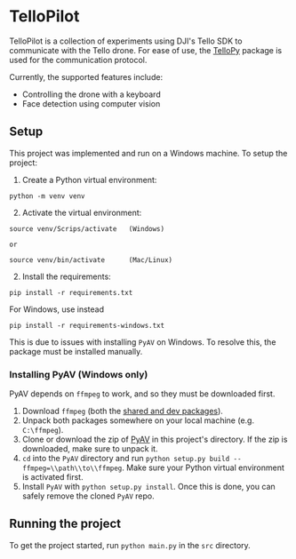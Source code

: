 # TelloPilot

TelloPilot is a collection of experiments using DJI's Tello SDK to communicate with the Tello drone. For ease of use, the [TelloPy](https://github.com/hanyazou/TelloPy) package is used for the communication protocol.

Currently, the supported features include:

* Controlling the drone with a keyboard
* Face detection using computer vision

## Setup
This project was implemented and run on a Windows machine. To setup the project:

1. Create a Python virtual environment:
```
python -m venv venv
```

2. Activate the virtual environment:
```
source venv/Scrips/activate   (Windows)

or

source venv/bin/activate      (Mac/Linux)
```

2. Install the requirements:
```
pip install -r requirements.txt
```

For Windows, use instead
```
pip install -r requirements-windows.txt
```
This is due to issues with installing `PyAV` on Windows. To resolve this, the package must be installed manually.

### Installing PyAV (Windows only)

PyAV depends on `ffmpeg` to work, and so they must be downloaded first.

1. Download `ffmpeg` (both the [shared and dev packages](https://ffmpeg.zeranoe.com/builds/)).
2. Unpack both packages somewhere on your local machine (e.g. `C:\ffmpeg`).
3. Clone or download the zip of [PyAV](https://github.com/mikeboers/PyAV) in this project's directory. If the zip is downloaded, make sure to unpack it.
4. `cd` into the `PyAV` directory and run `python setup.py build --ffmpeg=\\path\\to\\ffmpeg`. Make sure your Python virtual environment is activated first.
5. Install `PyAV` with `python setup.py install`. Once this is done, you can safely remove the cloned `PyAV` repo.

## Running the project
To get the project started, run `python main.py` in the `src` directory.